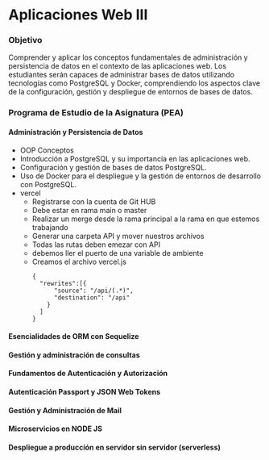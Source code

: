 # Aplicaciones Web III

### Objetivo
Comprender y aplicar los conceptos fundamentales de administración y persistencia de datos en el contexto de las aplicaciones web. Los estudiantes serán capaces de administrar bases de datos utilizando tecnologías como PostgreSQL y Docker, comprendiendo los aspectos clave de la configuración, gestión y despliegue de entornos de bases de datos.

### Programa de Estudio de la Asignatura (PEA)

#### Administración y Persistencia de Datos
+ OOP Conceptos
+ Introducción a PostgreSQL y su importancia en las aplicaciones web.
+ Configuración y gestión de bases de datos PostgreSQL.
+ Uso de Docker para el despliegue y la gestión de entornos de desarrollo con PostgreSQL.
+ vercel
  + Registrarse con la cuenta de Git HUB
  + Debe estar en rama main o master
  + Realizar un merge desde la rama principal a la rama en que estemos trabajando
  + Generar una carpeta API y mover nuestros archivos
  + Todas las rutas deben emezar con API
  + debemos ller el puerto de una variable de ambiente
  + Creamos el archivo vercel.js
    ```SH
    {
      "rewrites":[{
          "source": "/api/(.*)",
          "destination": "/api"
        }
      ]
    }

    ```
#### Esencialidades de ORM con Sequelize

#### Gestión y administración de consultas
#### Fundamentos de Autenticación y Autorización
#### Autenticación Passport y JSON Web Tokens
#### Gestión y Administración de Mail
#### Microservicios en NODE JS
#### Despliegue a producción en servidor sin servidor (serverless)


